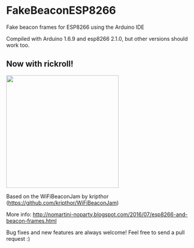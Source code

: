 # FakeBeaconESP8266

Fake beacon frames for ESP8266 using the Arduino IDE
 
Compiled with Arduino 1.6.9 and esp8266 2.1.0, but other versions should work too.

## Now with rickroll!

<img src="https://github.com/markszabo/FakeBeaconESP8266/raw/master/rickroll.png" width="300">

Based on the WiFiBeaconJam by kripthor (https://github.com/kripthor/WiFiBeaconJam) 

More info: http://nomartini-noparty.blogspot.com/2016/07/esp8266-and-beacon-frames.html

Bug fixes and new features are always welcome! Feel free to send a pull request :)
